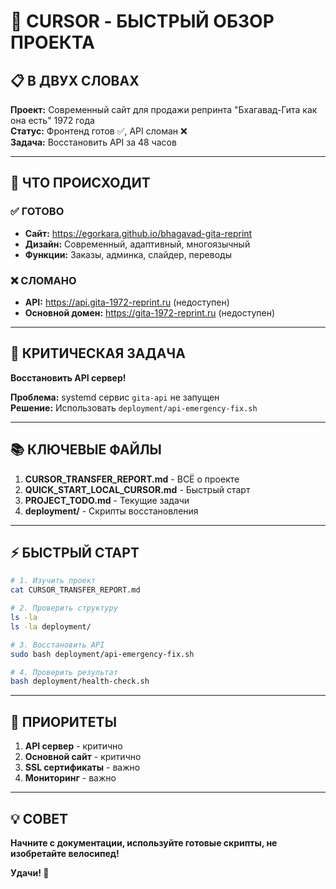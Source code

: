 # 🚀 CURSOR - БЫСТРЫЙ ОБЗОР ПРОЕКТА

## 📋 В ДВУХ СЛОВАХ

**Проект:** Современный сайт для продажи репринта "Бхагавад-Гита как она есть" 1972 года  
**Статус:** Фронтенд готов ✅, API сломан ❌  
**Задача:** Восстановить API за 48 часов  

---

## 🎯 ЧТО ПРОИСХОДИТ

### ✅ ГОТОВО
- **Сайт:** https://egorkara.github.io/bhagavad-gita-reprint
- **Дизайн:** Современный, адаптивный, многоязычный
- **Функции:** Заказы, админка, слайдер, переводы

### ❌ СЛОМАНО
- **API:** https://api.gita-1972-reprint.ru (недоступен)
- **Основной домен:** https://gita-1972-reprint.ru (недоступен)

---

## 🚨 КРИТИЧЕСКАЯ ЗАДАЧА

**Восстановить API сервер!**

**Проблема:** systemd сервис `gita-api` не запущен  
**Решение:** Использовать `deployment/api-emergency-fix.sh`  

---

## 📚 КЛЮЧЕВЫЕ ФАЙЛЫ

1. **CURSOR_TRANSFER_REPORT.md** - ВСЁ о проекте
2. **QUICK_START_LOCAL_CURSOR.md** - Быстрый старт
3. **PROJECT_TODO.md** - Текущие задачи
4. **deployment/** - Скрипты восстановления

---

## ⚡ БЫСТРЫЙ СТАРТ

```bash
# 1. Изучить проект
cat CURSOR_TRANSFER_REPORT.md

# 2. Проверить структуру
ls -la
ls -la deployment/

# 3. Восстановить API
sudo bash deployment/api-emergency-fix.sh

# 4. Проверить результат
bash deployment/health-check.sh
```

---

## 🎯 ПРИОРИТЕТЫ

1. **API сервер** - критично
2. **Основной сайт** - критично  
3. **SSL сертификаты** - важно
4. **Мониторинг** - важно

---

## 💡 СОВЕТ

**Начните с документации, используйте готовые скрипты, не изобретайте велосипед!**

**Удачи! 🚀**